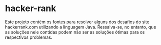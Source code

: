 # hacker-rank
Este projeto contém os fontes para resolver alguns dos desafios do site hackerrank.com utilizando a linguagem Java.
Ressalva-se, no entanto, que as soluções nele contidas podem não ser as soluções ótimas para os respectivos problemas.

